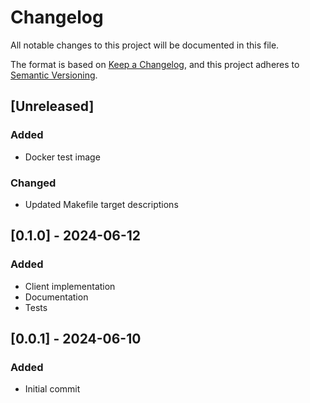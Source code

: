 # Changelog

All notable changes to this project will be documented in this file.

The format is based on [Keep a Changelog](https://keepachangelog.com/en/1.0.0/),
and this project adheres to [Semantic Versioning](https://semver.org/spec/v2.0.0.html).

## [Unreleased]

### Added

- Docker test image

### Changed

- Updated Makefile target descriptions

## [0.1.0] - 2024-06-12

### Added

- Client implementation
- Documentation
- Tests

## [0.0.1] - 2024-06-10

### Added

- Initial commit
